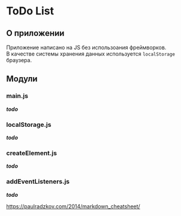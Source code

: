 # ToDo List

## О приложении

Приложение написано на JS без использоания фреймворков.  
В качестве системы хранения данных используется `localStorage` браузера.

## Модули

### main.js

***todo***

### localStorage.js

***todo***

### createElement.js

***todo***

### addEventListeners.js

***todo***

https://paulradzkov.com/2014/markdown_cheatsheet/